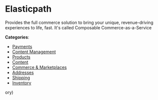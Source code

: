 # Elasticpath


Provides the full commerce solution to bring your unique, revenue-driving experiences to life, fast.  It's called Composable Commerce-as-a-Service



**Categories**:
- [Payments](https://github.com/apis-list/apis-list#payments)
- [Content Management](https://github.com/apis-list/apis-list#content-management)
- [Products](https://github.com/apis-list/apis-list#products)
- [Content](https://github.com/apis-list/apis-list#content)
- [Commerce & Marketplaces](https://github.com/apis-list/apis-list#commerce-and-marketplaces)
- [Addresses](https://github.com/apis-list/apis-list#addresses)
- [Shipping](https://github.com/apis-list/apis-list#shipping)
- [Inventory](https://github.com/apis-list/apis-list#inventory)



ory)



